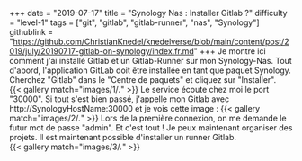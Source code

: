 +++
date = "2019-07-17"
title = "Synology Nas : Installer Gitlab ?"
difficulty = "level-1"
tags = ["git", "gitlab", "gitlab-runner", "nas", "Synology"]
githublink = "https://github.com/ChristianKnedel/knedelverse/blob/main/content/post/2019/july/20190717-gitlab-on-synology/index.fr.md"
+++
Je montre ici comment j'ai installé Gitlab et un Gitlab-Runner sur mon Synology-Nas. Tout d'abord, l'application GitLab doit être installée en tant que paquet Synology. Cherchez "Gitlab" dans le "Centre de paquets" et cliquez sur "Installer".   
{{< gallery match="images/1/*.*" >}}
Le service écoute chez moi le port "30000". Si tout s'est bien passé, j'appelle mon Gitlab avec http://SynologyHostName:30000 et je vois cette image :
{{< gallery match="images/2/*.*" >}}
Lors de la première connexion, on me demande le futur mot de passe "admin". Et c'est tout ! Je peux maintenant organiser des projets. Il est maintenant possible d'installer un runner Gitlab.  
{{< gallery match="images/3/*.*" >}}
